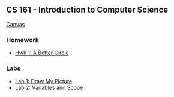 ## CS 161 - Introduction to Computer Science

[Canvas](https://canvas.pugetsound.edu)

### Homework

- [Hwk 1: A Better Circle](hwk1.circle/)

<!-- - [Hwk 2: Wordplay](hwk2.wordplay/)
- [Hwk 3: Scoreboard](hwk3.scoreboard/)
- [Hwk 4: Schelling's Model](hwk4.schelling/)
- [Hwk 5: Simone](hwk5.simone/) -->

### Labs

- [Lab 1: Draw My Picture](lab1.bluej/)
- [Lab 2: Variables and Scope](lab2.vars/)
